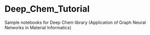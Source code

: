 # Deep_Chem_Tutorial
Sample notebooks for Deep Chem library (Application of Graph Neural Networks in Material Informatics)
